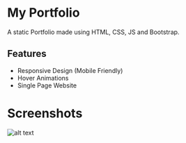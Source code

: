 # My Portfolio
A static Portfolio made using HTML, CSS, JS and Bootstrap.
## Features
- Responsive Design (Mobile Friendly)
- Hover Animations
- Single Page Website

# Screenshots
![alt text](https://github.com/darshan-at/Darshan-portfolio/blob/main/images/profile2.jpeg)
